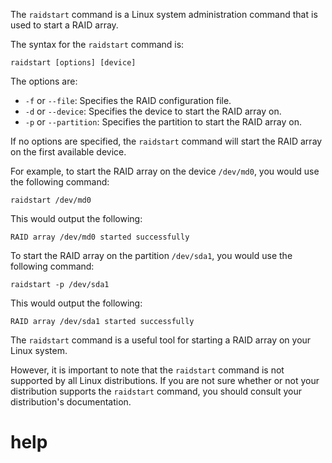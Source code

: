 The `raidstart` command is a Linux system administration command that is used to start a RAID array.

The syntax for the `raidstart` command is:

```
raidstart [options] [device]
```

The options are:

* `-f` or `--file`: Specifies the RAID configuration file.
* `-d` or `--device`: Specifies the device to start the RAID array on.
* `-p` or `--partition`: Specifies the partition to start the RAID array on.

If no options are specified, the `raidstart` command will start the RAID array on the first available device.

For example, to start the RAID array on the device `/dev/md0`, you would use the following command:

```
raidstart /dev/md0
```

This would output the following:

```
RAID array /dev/md0 started successfully
```

To start the RAID array on the partition `/dev/sda1`, you would use the following command:

```
raidstart -p /dev/sda1
```

This would output the following:

```
RAID array /dev/sda1 started successfully
```

The `raidstart` command is a useful tool for starting a RAID array on your Linux system.

However, it is important to note that the `raidstart` command is not supported by all Linux distributions. If you are not sure whether or not your distribution supports the `raidstart` command, you should consult your distribution's documentation.




# help 

```

```
